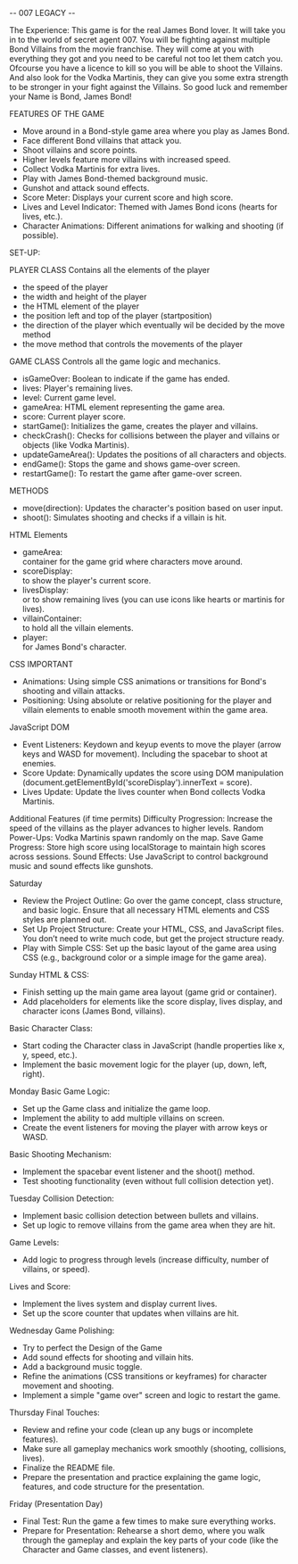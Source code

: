 -- 007 LEGACY --

The Experience:
This game is for the real James Bond lover. It will take you in to the world of secret agent 007.
You will be fighting against multiple Bond Villains from the movie franchise. They will come at you with everything they got and you need to be careful not too let them catch you. Ofcourse you have a licence to kill so you will be able to shoot the Villains. And also look for the Vodka Martinis, they can give you some extra strength to be stronger in your fight against the Villains. So good luck and remember your Name is Bond, James Bond!


FEATURES OF THE GAME
- Move around in a Bond-style game area where you play as James Bond.
- Face different Bond villains that attack you.
- Shoot villains and score points.
- Higher levels feature more villains with increased speed.
- Collect Vodka Martinis for extra lives.
- Play with James Bond-themed background music.
- Gunshot and attack sound effects.
- Score Meter: Displays your current score and high score.
- Lives and Level Indicator: Themed with James Bond icons (hearts for lives, etc.).
- Character Animations: Different animations for walking and shooting (if possible).

SET-UP:

PLAYER CLASS
Contains all the elements of the player
- the speed of the player
- the width and height of the player
- the HTML element of the player
- the position left and top of the player (startposition)
- the direction of the player which eventually wil be decided by the move method
- the move method that controls the movements of the player

GAME CLASS
Controls all the game logic and mechanics.

- isGameOver: Boolean to indicate if the game has ended.
- lives: Player's remaining lives.
- level: Current game level.
- gameArea: HTML element representing the game area.
- score: Current player score.
- startGame(): Initializes the game, creates the player and villains.
- checkCrash(): Checks for collisions between the player and villains or objects (like Vodka Martinis).
- updateGameArea(): Updates the positions of all characters and objects.
- endGame(): Stops the game and shows game-over screen.
- restartGame(): To restart the game after game-over screen.

METHODS
- move(direction): Updates the character's position based on user input.
- shoot(): Simulates shooting and checks if a villain is hit.

HTML Elements
- gameArea: <div> container for the game grid where characters move around.
- scoreDisplay: <div> to show the player's current score.
- livesDisplay: <div> or <span> to show remaining lives (you can use icons like hearts or martinis for lives).
- villainContainer: <div> to hold all the villain elements.
- player: <div> for James Bond's character.

CSS IMPORTANT
- Animations: Using simple CSS animations or transitions for Bond's shooting and villain attacks.
- Positioning: Using absolute or relative positioning for the player and villain elements to enable smooth movement within the game area.

JavaScript DOM
- Event Listeners: Keydown and keyup events to move the player (arrow keys and WASD for movement). Including the spacebar to shoot at enemies.
- Score Update: Dynamically updates the score using DOM manipulation (document.getElementById('scoreDisplay').innerText = score).
- Lives Update: Update the lives counter when Bond collects Vodka Martinis.


Additional Features (if time permits)
Difficulty Progression: Increase the speed of the villains as the player advances to higher levels.
Random Power-Ups: Vodka Martinis spawn randomly on the map.
Save Game Progress: Store high score using localStorage to maintain high scores across sessions.
Sound Effects: Use JavaScript to control background music and sound effects like gunshots.


Saturday 
- Review the Project Outline: Go over the game concept, class structure, and basic logic. Ensure that all necessary HTML elements and CSS styles are planned out.
- Set Up Project Structure: Create your HTML, CSS, and JavaScript files. You don’t need to write much code, but get the project structure ready.
- Play with Simple CSS: Set up the basic layout of the game area using CSS (e.g., background color or a simple image for the game area).

Sunday
HTML & CSS:
- Finish setting up the main game area layout (game grid or container).
- Add placeholders for elements like the score display, lives display, and character icons (James Bond, villains).

Basic Character Class:
- Start coding the Character class in JavaScript (handle properties like x, y, speed, etc.).
- Implement the basic movement logic for the player (up, down, left, right).

Monday
Basic Game Logic:
- Set up the Game class and initialize the game loop.
- Implement the ability to add multiple villains on screen.
- Create the event listeners for moving the player with arrow keys or WASD.

Basic Shooting Mechanism:
- Implement the spacebar event listener and the shoot() method.
- Test shooting functionality (even without full collision detection yet).

Tuesday
Collision Detection:
- Implement basic collision detection between bullets and villains.
- Set up logic to remove villains from the game area when they are hit.

Game Levels:
- Add logic to progress through levels (increase difficulty, number of villains, or speed).

Lives and Score:
- Implement the lives system and display current lives.
- Set up the score counter that updates when villains are hit.

Wednesday
Game Polishing:
- Try to perfect the Design of the Game
- Add sound effects for shooting and villain hits.
- Add a background music toggle.
- Refine the animations (CSS transitions or keyframes) for character movement and shooting.
- Implement a simple "game over" screen and logic to restart the game.

Thursday
Final Touches:
- Review and refine your code (clean up any bugs or incomplete features).
- Make sure all gameplay mechanics work smoothly (shooting, collisions, lives).
- Finalize the README file.
- Prepare the presentation and practice explaining the game logic, features, and code structure for the presentation.

Friday (Presentation Day)
- Final Test: Run the game a few times to make sure everything works.
- Prepare for Presentation: Rehearse a short demo, where you walk through the gameplay and explain the key parts of your code (like the Character and Game classes, and event listeners).